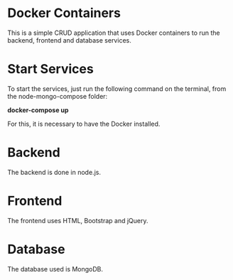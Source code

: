 # Docker Containers

This is a simple CRUD application that uses Docker containers to run the backend, frontend and database services.

# Start Services

To start the services, just run the following command on the terminal, from the node-mongo-compose folder:

<b>docker-compose up</b>

For this, it is necessary to have the Docker installed.

# Backend

The backend is done in node.js.

# Frontend

The frontend uses HTML, Bootstrap and jQuery.

# Database

The database used is MongoDB.
